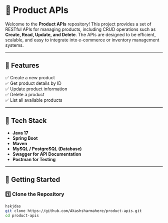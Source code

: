
# 🛒 Product APIs

Welcome to the **Product APIs** repository! This project provides a set of RESTful APIs for managing products, including CRUD operations such as **Create, Read, Update, and Delete**. The APIs are designed to be efficient, scalable, and easy to integrate into e-commerce or inventory management systems.

---

## 📌 Features
✅ Create a new product  
✅ Get product details by ID  
✅ Update product information  
✅ Delete a product  
✅ List all available products  

---

## 🔧 Tech Stack
- **Java 17**
- **Spring Boot**
- **Maven**
- **MySQL / PostgreSQL (Database)**
- **Swagger for API Documentation**
- **Postman for Testing**

---

## 🚀 Getting Started

### **1️⃣ Clone the Repository**
```sh
hskjdas
git clone https://github.com/Akashsharmahere/product-apis.git
cd product-apis
